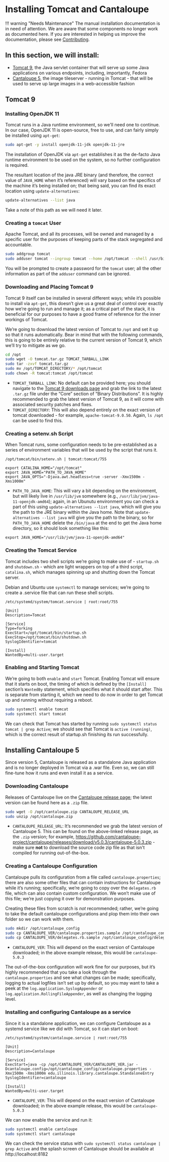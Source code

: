 # Installing Tomcat and Cantaloupe

!!! warning "Needs Maintenance"
    The manual installation documentation is in need of attention. We are aware that some components no longer work as documented here. If you are interested in helping us improve the documentation, please see [Contributing](../../../contributing/CONTRIBUTING).

## In this section, we will install:
- [Tomcat 9](https://tomcat.apache.org/download-90.cgi), the Java servlet container that will serve up some Java applications on various endpoints, including, importantly, Fedora
- [Cantaloupe 5](https://cantaloupe-project.github.io/), the image tileserver - running in Tomcat - that will be used to serve up large images in a web-accessible fashion

## Tomcat 9

### Installing OpenJDK 11

Tomcat runs in a Java runtime environment, so we'll need one to continue. In our case, OpenJDK 11 is open-source, free to use, and can fairly simply be installed using `apt-get`:

```bash
sudo apt-get -y install openjdk-11-jdk openjdk-11-jre
```

The installation of OpenJDK via `apt-get` establishes it as the de-facto Java runtime environment to be used on the system, so no further configuration is required.

The resultant location of the java JRE binary (and therefore, the correct value of `JAVA_HOME` when it’s referenced) will vary based on the specifics of the machine it’s being installed on; that being said, you can find its exact location using `update-alternatives`:

```bash
update-alternatives --list java
```
Take a note of this path as we will need it later.

### Creating a `tomcat` User

Apache Tomcat, and all its processes, will be owned and managed by a specific user for the purposes of keeping parts of the stack segregated and accountable.

```bash
sudo addgroup tomcat
sudo adduser tomcat --ingroup tomcat --home /opt/tomcat --shell /usr/bin
```

You will be prompted to create a password for the `tomcat` user; all the other information as part of the `adduser` command can be ignored.

### Downloading and Placing Tomcat 9

Tomcat 9 itself can be installed in several different ways; while it’s possible to install via `apt-get`, this doesn’t give us a great deal of control over exactly how we’re going to run and manage it; as a critical part of the stack, it is beneficial for our purposes to have a good frame of reference for the inner workings of Tomcat.

We’re going to download the latest version of Tomcat to `/opt` and set it up so that it runs automatically. Bear in mind that with the following commands, this is going to be entirely relative to the current version of Tomcat 9, which we’ll try to mitigate as we go.

```bash
cd /opt
sudo wget -O tomcat.tar.gz TOMCAT_TARBALL_LINK
sudo tar -zxvf tomcat.tar.gz
sudo mv /opt/TOMCAT_DIRECTORY/* /opt/tomcat
sudo chown -R tomcat:tomcat /opt/tomcat
```
- `TOMCAT_TARBALL_LINK`: No default can be provided here; you should navigate to the [Tomcat 9 downloads page](https://tomcat.apache.org/download-90.cgi) and grab the link to the latest `.tar.gz` file under the “Core” section of “Binary Distributions”. It is highly recommended to grab the latest version of Tomcat 9, as it will come with associated security patches and fixes.
- `TOMCAT_DIRECTORY`: This will also depend entirely on the exact version of tomcat downloaded - for example, `apache-tomcat-9.0.50`. Again, `ls /opt` can be used to find this.

### Creating a setenv.sh Script

When Tomcat runs, some configuration needs to be pre-established as a series of environment variables that will be used by the script that runs it.

`/opt/tomcat/bin/setenv.sh | tomcat:tomcat/755`
```
export CATALINA_HOME="/opt/tomcat"
export JAVA_HOME="PATH_TO_JAVA_HOME"
export JAVA_OPTS="-Djava.awt.headless=true -server -Xmx1500m -Xms1000m"
```
- `PATH_TO_JAVA_HOME`: This will vary a bit depending on the environment, but will likely live in `/usr/lib/jvm` somewhere (e.g., `/usr/lib/jvm/java-11-openjdk-amd64`); again, in an Ubunutu environment you can check a part of this using `update-alternatives --list java`, which will give you the path to the JRE binary within the Java home. Note that `update-alternatives --list java` will give you the path to the binary, so for `PATH_TO_JAVA_HOME` delete the `/bin/java` at the end to get the Java home directory, so it should look something like this:
```
export JAVA_HOME="/usr/lib/jvm/java-11-openjdk-amd64"
```

### Creating the Tomcat Service

Tomcat includes two shell scripts we’re going to make use of - `startup.sh` and `shutdown.sh` - which are light wrappers on top of a third script, `catalina.sh`, which manages spinning up and shutting down the Tomcat server.

Debian and Ubuntu use `systemctl` to manage services; we’re going to create a .service file that can run these shell scripts.

`/etc/systemd/system/tomcat.service | root:root/755`
```
[Unit]
Description=Tomcat

[Service]
Type=forking
ExecStart=/opt/tomcat/bin/startup.sh
ExecStop=/opt/tomcat/bin/shutdown.sh
SyslogIdentifier=tomcat

[Install]
WantedBy=multi-user.target
```

### Enabling and Starting Tomcat

We’re going to both `enable` and `start` Tomcat. Enabling Tomcat will ensure that it starts on boot, the timing of which is defined by the `[Install]` section’s `WantedBy` statement, which specifies what it should start after. This is separate from starting it, which we need to do now in order to get Tomcat up and running without requiring a reboot.

```bash
sudo systemctl enable tomcat
sudo systemctl start tomcat
```

We can check that Tomcat has started by running `sudo systemctl status tomcat | grep Active`; we should see that Tomcat is `active (running)`, which is the correct result of startup.sh finishing its run successfully.

## Installing Cantaloupe 5

Since version 5, Cantaloupe is released as a standalone Java application and is no longer deployed in Tomcat via a .war file. Even so, we can still fine-tune how it runs and even install it as a service.

### Downloading Cantaloupe

Releases of Cantaloupe live on the [Cantaloupe release page](https://github.com/cantaloupe-project/cantaloupe/releases); the latest version can be found here as a `.zip` file.

```bash
sudo wget -O /opt/cantaloupe.zip CANTALOUPE_RELEASE_URL
sudo unzip /opt/cantaloupe.zip
```
- `CANTALOUPE_RELEASE_URL`: It’s recommended we grab the latest version of Cantaloupe 5. This can be found on the above-linked release page, as the `.zip` version; for example, https://github.com/cantaloupe-project/cantaloupe/releases/download/v5.0.3/cantaloupe-5.0.3.zip - make sure **not** to download the source code zip file as that isn't compiled for running out-of-the-box.

### Creating a Cantaloupe Configuration

Cantaloupe pulls its configuration from a file called `cantaloupe.properties`; there are also some other files that can contain instructions for Cantaloupe while it’s running; specifically, we’re going to copy over the `delegates.rb` file, which can also contain custom configuration. We won’t make use of this file; we’re just copying it over for demonstration purposes.

Creating these files from scratch is *not* recommended; rather, we’re going to take the default cantaloupe configurations and plop them into their own folder so we can work with them.

```bash
sudo mkdir /opt/cantaloupe_config
sudo cp CANTALOUPE_VER/cantaloupe.properties.sample /opt/cantaloupe_config/cantaloupe.properties
sudo cp CANTALOUPE_VER/delegates.rb.sample /opt/cantaloupe_config/delegates.rb
```
- `CANTALOUPE_VER`: This will depend on the exact version of Cantaloupe downloaded; in the above example release, this would be `cantaloupe-5.0.3`

The out-of-the-box configuration will work fine for our purposes, but it’s highly recommended that you take a look through the `cantaloupe.properties` and see what changes can be made; specifically, logging to actual logfiles isn’t set up by default, so you may want to take a peek at the `log.application.SyslogAppender` or `log.application.RollingFileAppender`, as well as changing the logging level.

### Installing and configuring Cantaloupe as a service

Since it is a standalone application, we can configure Cantaloupe as a systemd service like we did with Tomcat, so it can start on boot:

`/etc/systemd/system/cantaloupe.service | root:root/755`
```
[Unit]
Description=Cantaloupe

[Service]
ExecStart=java -cp /opt/CANTALOUPE_VER/CANTALOUPE_VER.jar -Dcantaloupe.config=/opt/cantaloupe_config/cantaloupe.properties -Xmx1500m -Xms1000m edu.illinois.library.cantaloupe.StandaloneEntry
SyslogIdentifier=cantaloupe

[Install]
WantedBy=multi-user.target
```
- `CANTALOUPE_VER`: This will depend on the exact version of Cantaloupe downloaded; in the above example release, this would be `cantaloupe-5.0.3`

We can now enable the service and run it:

```bash
sudo systemctl enable cantaloupe
sudo systemctl start cantaloupe
```

We can check the service status with `sudo systemctl status cantaloupe | grep Active` and the splash screen of Cantaloupe should be available at http://localhost:8182
